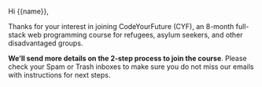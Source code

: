Hi {{name}},
 
Thanks for your interest in joining CodeYourFuture (CYF), an 8-month full-stack web programming course for refugees, asylum seekers, and other disadvantaged groups.

**We’ll send more details on the 2-step process to join the course**. Please check your Spam or Trash inboxes to make sure you do not miss our emails with instructions for next steps. 
